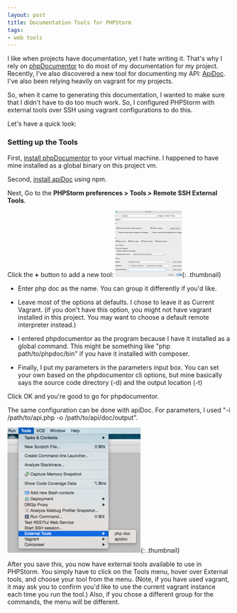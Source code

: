 ```yaml
---
layout: post
title: Documentation Tools for PHPStorm
tags:
- web tools
---
```


I like when projects have documentation, yet I hate writing it.  That's why I rely on [phpDocumentor](http://www.phpdoc.org/) to do most of my documentation for my project.  Recently, I've also discovered a new tool for documenting my API: [ApiDoc](http://apidocjs.com/).  I've also been relying heavily on vagrant for my projects.  

So, when it came to generating this documentation, I wanted to make sure that I didn't have to do too much work.  So, I configured PHPStorm with external tools over SSH using vagrant configurations to do this.

Let's have a quick look:

### Setting up the Tools

First, [install phpDocumentor](http://www.phpdoc.org/docs/latest/getting-started/installing.html) to your virtual machine.  I happened to have mine installed as a global binary on this project vm.

Second, [install apiDoc](http://apidocjs.com/#install) using npm.

Next, Go to the **PHPStorm preferences > Tools > Remote SSH External Tools**.

Click the **+** button to add a new tool:
[![Screenshot 2015-04-05 18.15.42](/uploads/2015/Screenshot-2015-04-05-18.15.42-150x150.png)](/uploads/2015/Screenshot-2015-04-05-18.15.42.png){: .thumbnail}

  * Enter php doc as the name.  You can group it differently if you'd like.


  * Leave most of the options at defaults.  I chose to leave it as Current Vagrant.  (if you don't have this option, you might not have vagrant installed in this project.  You may want to choose a default remote interpreter instead.)


  * I entered phpdocumentor as the program because I have it installed as a global command.  This might be something like "php path/to/phpdoc/bin" if you have it installed with composer.


  * Finally, I put my parameters in the parameters input box.  You can set your own based on the phpdocumentor cli options, but mine basically says the source code directory (-d) and the output location (-t)


Click OK and you're good to go for phpdocumentor.

The same configuration can be done with apiDoc.  For parameters, I used "-i /path/to/api.php -o /path/to/api/doc/output".   

[![Screenshot 2015-04-05 18.21.11](/uploads/2015/Screenshot-2015-04-05-18.21.11-300x282.png)](/uploads/2015/Screenshot-2015-04-05-18.21.11.png){: .thumbnail}

After you save this, you now have external tools available to use in PHPStorm.  You simply have to click on the Tools menu, hover over External tools, and choose your tool from the menu.  (Note, if you have used vagrant, it may ask you to confirm you'd like to use the current vagrant instance each time you run the tool.)  Also, if you chose a different group for the commands, the menu will be different.

